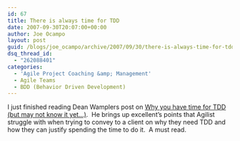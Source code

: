 ```yaml
---
id: 67
title: There is always time for TDD
date: 2007-09-30T20:07:00+00:00
author: Joe Ocampo
layout: post
guid: /blogs/joe_ocampo/archive/2007/09/30/there-is-always-time-for-tdd.aspx
dsq_thread_id:
  - "262088401"
categories:
  - 'Agile Project Coaching &amp; Management'
  - Agile Teams
  - BDD (Behavior Driven Development)
---
```

I just finished reading Dean Wamplers post on <a href="http://blog.objectmentor.com/articles/2007/09/29/why-you-have-time-for-tdd-but-may-not-know-it-yet" target="_blank">Why you have time for TDD (but may not know it yet&#8230;)</a>.&nbsp; He brings up excellent&#8217;s points that Agilist struggle with when trying to convey to a client on why they need TDD and how they can justify spending the time to do it.&nbsp; A must read.